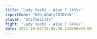 ```yaml
---
title: "Lady Vashj - Wipe 7 (46%)"
reportCode: "6XhjdQmtyfBJDVzN"
player: "Stifmeister"
fight: "Lady Vashj - Wipe 7 (46%)"
date: 2021-10-03T19:05:08.133000+00:00
---
```

